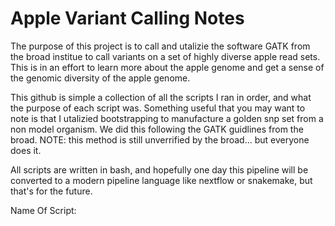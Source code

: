 # Apple Variant Calling Notes


The purpose of this project is to call and utalizie the software GATK from the
broad institue to call variants on a set of highly diverse apple read sets.
This is in an effort to learn more about the apple genome and get a sense of
the genomic diversity of the apple genome.


This github is simple a collection of all the scripts I ran in order, and what
the purpose of each script was. Something useful that you may want to note is
that I utalizied bootstrapping to manufacture a golden snp set from a non model
organism. We did this following the GATK guidlines from the broad. NOTE: this
method is still unverrified by the broad... but everyone does it.

All scripts are written in bash, and hopefully one day this pipeline will be
converted to a modern pipeline language like nextflow or snakemake, but that's
for the future.





Name Of Script:

































